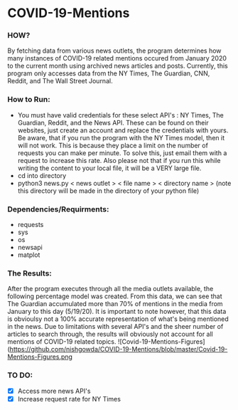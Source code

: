# COVID-19-Mentions
### HOW?
By fetching data from various news outlets, the program determines how many instances of COVID-19 related mentions occured from January 2020 to the current month using archived news articles and posts. Currently, this program only accesses data from the NY Times, The Guardian, CNN, Reddit, and The Wall Street Journal.
### How to Run:
- You must have valid credentials for these select API's : NY Times, The Guardian, Reddit, and the News API. These can be found on their websites, just create an account and replace the credentials with yours. Be aware, that if you run the program with the NY Times model, then it will not work. This is because they place a limit on the number of requests you can make per minute. To solve this, just email them with a request to increase this rate. Also please not that if you run this while writing the content to your local file, it will be a VERY large file. 
- cd into directory
- python3 news.py < news outlet > < file name > < directory name > (note this directory will be made in the directory of your python file)

### Dependencies/Requirments: 
- requests
- sys
- os
- newsapi
- matplot

### The Results:
After the program executes through all the media outlets available, the following percentage model was created. From this data, we can see that The Guardian accumulated more than 70% of mentions in the media from January to this day (5/19/20). It is important to note however, that this data is obvioulsy not a 100% accurate representation of what's being mentioned in the news. Due to limitations with several API's and the sheer number of articles to search through, the results will obviously not account for all mentions of COVID-19 related topics. 
![Covid-19-Mentions-Figures](https://github.com/nishgowda/COVID-19-Mentions/blob/master/Covid-19-Mentions-Figures.png
### TO DO:
- [X] Access more news API's
- [X] Increase request rate for NY Times
